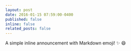```yaml
---
layout: post
date: 2016-01-15 07:59:00-0400
published: false
inline: false
related_posts: false
---
```


A simple inline announcement with Markdown emoji! :sparkles: :smile:
